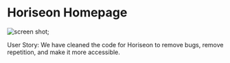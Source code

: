 # Horiseon Homepage

![screen shot](./assets/images/digital-marketing-meeting.jpg);

User Story:
We have cleaned the code for Horiseon to remove bugs, remove repetition, and make it more accessible.